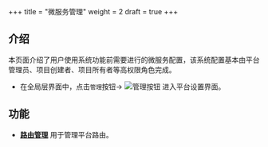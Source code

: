 +++
title = "微服务管理"
weight = 2
draft = true
+++
<h2 id="1">介绍</h2>


本页面介绍了用户使用系统功能前需要进行的微服务配置，该系统配置基本由平台管理员、项目创建者、项目所有者等高权限角色完成。



- 在全局层界面中，点击`管理`按钮→ ![管理按钮](/docs/user-guide/system-configuration/microservice-management/image/management_button.png) 进入平台设置界面。



<h2 id="1">功能</h2>

- [**路由管理**](../microservice-management/route) 用于管理平台路由。


